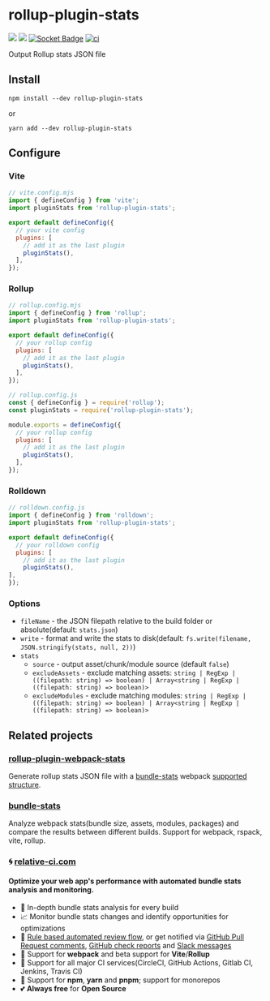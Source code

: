 # rollup-plugin-stats

[![](https://img.shields.io/npm/v/rollup-plugin-stats.svg)](https://www.npmjs.com/package/rollup-plugin-stats)
![](https://img.shields.io/node/v/rollup-plugin-stats.svg)
[![Socket Badge](https://socket.dev/api/badge/npm/package/rollup-plugin-stats)](https://socket.dev/npm/package/rollup-plugin-stats)
[![ci](https://github.com/relative-ci/rollup-plugin-stats/actions/workflows/ci.yml/badge.svg)](https://github.com/relative-ci/rollup-plugin-stats/actions/workflows/ci.yml)

Output Rollup stats JSON file

## Install

```shell
npm install --dev rollup-plugin-stats
```

or

```shell
yarn add --dev rollup-plugin-stats
```

## Configure

### Vite

```js
// vite.config.mjs
import { defineConfig } from 'vite';
import pluginStats from 'rollup-plugin-stats';

export default defineConfig({
  // your vite config
  plugins: [
    // add it as the last plugin
    pluginStats(),
  ],
});
```

### Rollup

```js
// rollup.config.mjs
import { defineConfig } from 'rollup';
import pluginStats from 'rollup-plugin-stats';

export default defineConfig({
  // your rollup config
  plugins: [
    // add it as the last plugin
    pluginStats(),
  ],
});
```

```js
// rollup.config.js
const { defineConfig } = require('rollup');
const pluginStats = require('rollup-plugin-stats');

module.exports = defineConfig({
  // your rollup config
  plugins: [
    // add it as the last plugin
    pluginStats(),
  ],
});
```

### Rolldown

```js
// rolldown.config.js
import { defineConfig } from 'rolldown';
import pluginStats from 'rollup-plugin-stats';

export default defineConfig({
  // your rolldown config
  plugins: [
    // add it as the last plugin
    pluginStats(),
],
});
```

### Options

- `fileName` - the JSON filepath relative to the build folder or absolute(default: `stats.json`)
- `write` - format and write the stats to disk(default: `fs.write(filename, JSON.stringify(stats, null, 2))`)
- `stats` 
    - `source` - output asset/chunk/module source (default `false`)
    - `excludeAssets` - exclude matching assets: `string | RegExp | ((filepath: string) => boolean) | Array<string | RegExp | ((filepath: string) => boolean)>`
    - `excludeModules` - exclude matching modules: `string | RegExp | ((filepath: string) => boolean) | Array<string | RegExp | ((filepath: string) => boolean)>`

## Related projects

### [rollup-plugin-webpack-stats](https://github.com/relative-ci/rollup-plugin-webpack-stats)

Generate rollup stats JSON file with a [bundle-stats](https://github.com/relative-ci/bundle-stats/tree/master/packages/cli) webpack [supported structure](https://github.com/relative-ci/bundle-stats/blob/master/packages/plugin-webpack-filter/src/index.ts).

### [bundle-stats](https://github.com/relative-ci/bundle-stats)

Analyze webpack stats(bundle size, assets, modules, packages) and compare the results between different builds. Support for webpack, rspack, vite, rollup.

### :cyclone: [relative-ci.com](https://relative-ci.com?utm_medium=rollup-plugin-stats)

#### Optimize your web app's performance with automated bundle stats analysis and monitoring.

- :crystal_ball: In-depth bundle stats analysis for every build
- :chart_with_upwards_trend: Monitor bundle stats changes and identify opportunities for optimizations
- :bell: [Rule based automated review flow](https://relative-ci.com/documentation/setup/configure/integrations/github-commit-status-review?utm_medium=rollup-plugin-stats), or get notified via [GitHub Pull Request comments](https://relative-ci.com/documentation/setup/configure/integrations/github-pull-request-comment?utm_medium=rollup-plugin-stats), [GitHub check reports](https://relative-ci.com/documentation/setup/configure/integrations/github-check-report?utm_medium=rollup-plugin-stats) and [Slack messages](https://relative-ci.com/documentation/setup/configure/integrations/slack-notification?utm_medium=rollup-plugin-stats)
- :wrench: Support for **webpack** and beta support for **Vite**/**Rollup**
- :hammer: Support for all major CI services(CircleCI, GitHub Actions, Gitlab CI, Jenkins, Travis CI)
- :nut_and_bolt: Support for **npm**, **yarn** and **pnpm**; support for monorepos
- :two_hearts: **Always free** for **Open Source**

